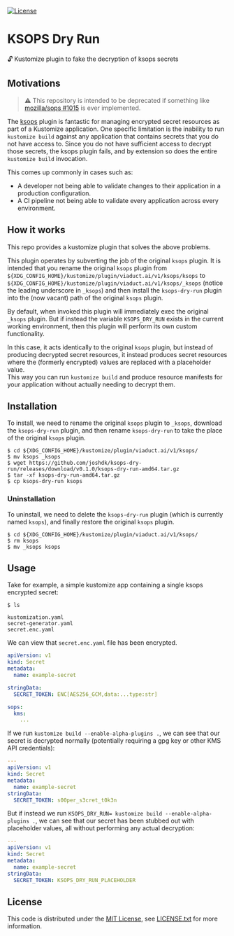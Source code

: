 [![License][license-badge]][license-link]

# KSOPS Dry Run

🔓 Kustomize plugin to fake the decryption of ksops secrets

## Motivations

> ⚠️ This repository is intended to be deprecated if something like [mozilla/sops #1015](https://github.com/mozilla/sops/issues/1015) is ever implemented.

The [ksops](https://github.com/viaduct-ai/kustomize-sops) plugin is fantastic for managing encrypted secret resources as part of a Kustomize application.
One specific limitation is the inability to run `kustomize build` against any application that contains secrets that you do not have access to.
Since you do not have sufficient access to decrypt those secrets, the ksops plugin fails, and by extension so does the entire `kustomize build` invocation.

This comes up commonly in cases such as:
- A developer not being able to validate changes to their application in a production configuration.
- A CI pipeline not being able to validate every application across every environment.

## How it works

This repo provides a kustomize plugin that solves the above problems.

This plugin operates by subverting the job of the original `ksops` plugin.
It is intended that you rename the original `ksops` plugin from `${XDG_CONFIG_HOME}/kustomize/plugin/viaduct.ai/v1/ksops/ksops` to `${XDG_CONFIG_HOME}/kustomize/plugin/viaduct.ai/v1/ksops/_ksops` (notice the leading underscore in `_ksops`) and then install the `ksops-dry-run` plugin into the (now vacant) path of the original `ksops` plugin.

By default, when invoked this plugin will immediately exec the original `_ksops` plugin.
But if instead the variable `KSOPS_DRY_RUN` exists in the current working environment, then this plugin will perform its own custom functionality.

In this case, it acts identically to the original `ksops` plugin, but instead of producing decrypted secret resources, it instead produces secret resources where the (formerly encrypted) values are replaced with a placeholder value.   
This way you can run `kustomize build` and produce resource manifests for your application without actually needing to decrypt them. 

## Installation

To install, we need to rename the original `ksops` plugin to `_ksops`, download the `ksops-dry-run` plugin, and then rename `ksops-dry-run` to take the place of the original `ksops` plugin.

```shell
$ cd ${XDG_CONFIG_HOME}/kustomize/plugin/viaduct.ai/v1/ksops/
$ mv ksops _ksops
$ wget https://github.com/joshdk/ksops-dry-run/releases/download/v0.1.0/ksops-dry-run-amd64.tar.gz
$ tar -xf ksops-dry-run-amd64.tar.gz
$ cp ksops-dry-run ksops
```

### Uninstallation

To uninstall, we need to delete the `ksops-dry-run` plugin (which is currently named `ksops`), and finally restore the original `ksops` plugin. 

```shell
$ cd ${XDG_CONFIG_HOME}/kustomize/plugin/viaduct.ai/v1/ksops/
$ rm ksops
$ mv _ksops ksops
```

## Usage

Take for example, a simple kustomize app containing a single ksops encrypted secret:

```shell
$ ls

kustomization.yaml
secret-generator.yaml   
secret.enc.yaml
```

We can view that `secret.enc.yaml` file has been encrypted.

```yaml
apiVersion: v1
kind: Secret
metadata:
  name: example-secret

stringData:
  SECRET_TOKEN: ENC[AES256_GCM,data:...type:str]

sops:
  kms:
    ...
```

If we run `kustomize build --enable-alpha-plugins .`, we can see that our secret is decrypted normally (potentially requiring a gpg key or other KMS API credentials):

```yaml
---
apiVersion: v1
kind: Secret
metadata:
  name: example-secret
stringData:
  SECRET_TOKEN: s00per_s3cret_t0k3n
```

But if instead we run `KSOPS_DRY_RUN= kustomize build --enable-alpha-plugins .`, we can see that our secret has been stubbed out with placeholder values, all without performing any actual decryption:

```yaml
---
apiVersion: v1
kind: Secret
metadata:
  name: example-secret
stringData:
  SECRET_TOKEN: KSOPS_DRY_RUN_PLACEHOLDER
```

## License

This code is distributed under the [MIT License][license-link], see [LICENSE.txt][license-file] for more information.

[license-badge]:         https://img.shields.io/badge/license-MIT-green.svg
[license-file]:          https://github.com/joshdk/ksops-dry-run/blob/master/LICENSE.txt
[license-link]:          https://opensource.org/licenses/MIT
